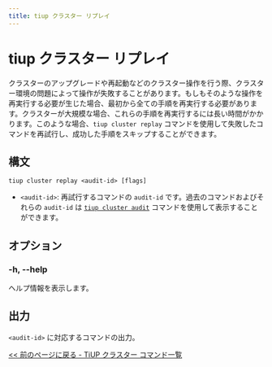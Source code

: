 ```yaml
---
title: tiup クラスター リプレイ
---
```


# tiup クラスター リプレイ

クラスターのアップグレードや再起動などのクラスター操作を行う際、クラスター環境の問題によって操作が失敗することがあります。もしもそのような操作を再実行する必要が生じた場合、最初から全ての手順を再実行する必要があります。クラスターが大規模な場合、これらの手順を再実行するには長い時間がかかります。このような場合、`tiup cluster replay` コマンドを使用して失敗したコマンドを再試行し、成功した手順をスキップすることができます。

## 構文

```shell
tiup cluster replay <audit-id> [flags]
```

- `<audit-id>`: 再試行するコマンドの `audit-id` です。過去のコマンドおよびそれらの `audit-id` は [`tiup cluster audit`](/tiup/tiup-component-cluster-audit.md) コマンドを使用して表示することができます。

## オプション

### -h, --help

ヘルプ情報を表示します。

## 出力

`<audit-id>` に対応するコマンドの出力。

[<< 前のページに戻る - TiUP クラスター コマンド一覧](/tiup/tiup-component-cluster.md#command-list)